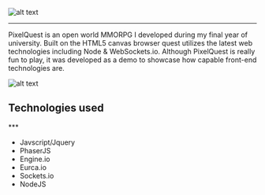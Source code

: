 ![alt text](https://raw.githubusercontent.com/xron89/PixelQuest/master/assets/sprites/ui/logo.png "PixelQuest")
***
PixelQuest is an open world MMORPG I developed during my final year of university. Built on the HTML5 canvas browser quest utilizes the latest web technologies including Node & WebSockets.io. Although PixelQuest is really fun to play, it was developed as a demo to showcase how capable front-end technologies are.

![alt text](https://raw.githubusercontent.com/xron89/PixelQuest/master/assets/world/assets/map.png "PixelQuest")

<h2>Technologies used</h2>
***
<ul>
<li>Javscript/Jquery</li>
<li>PhaserJS</li>
<li>Engine.io</li>
<li>Eurca.io</li>
<li>Sockets.io</li>
<li>NodeJS</li>
</ul>
